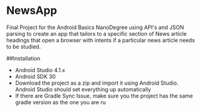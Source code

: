 # NewsApp
Final Project for the Android Basics NanoDegree using API's and JSON parsing to create an app that tailors to a specific section of News article headings that open a browser 
with intents if a particular news article needs to be studied.

##Installation
* Android Studio 4.1.x
* Android SDK 30
* Download the project as a zip and import it using Android Studio. Android Studio should set everything up automatically
* If there are Gradle Sync Issue, make sure you the project has the same gradle version as the one you are ru
